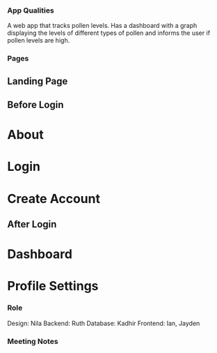 ### App Qualities
A web app that tracks pollen levels. Has a dashboard with a graph displaying the levels of different types of pollen and informs the user if pollen levels are high.

### Pages
## Landing Page
## Before Login
# About
# Login
# Create Account
## After Login
# Dashboard
# Profile Settings

### Role
Design: Nila
Backend: Ruth
Database: Kadhir
Frontend: Ian, Jayden

### Meeting Notes